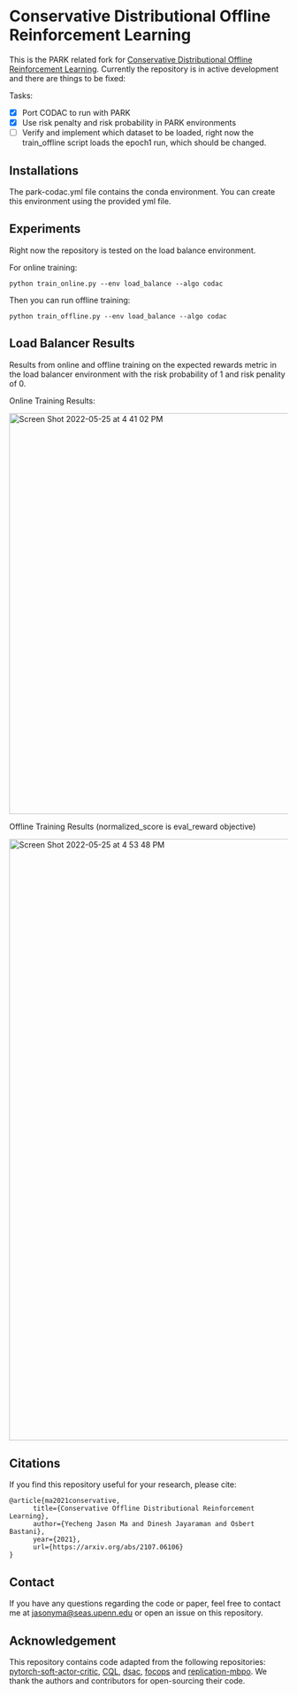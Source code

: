 # Conservative Distributional Offline Reinforcement Learning

This is the PARK related fork for [Conservative Distributional Offline Reinforcement Learning](https://arxiv.org/abs/2107.06106).
Currently the repository is in active development and there are things to be fixed: 

Tasks: 

- [x] Port CODAC to run with PARK
- [x] Use risk penalty and risk probability in PARK environments 
- [ ] Verify and implement which dataset to be loaded, right now the train_offline script loads the epoch1 run, which should be changed. 

## Installations

The park-codac.yml file contains the conda environment. You can create this environment using the provided yml file. 

## Experiments

Right now the repository is tested on the load balance environment. 

For online training: 

```python train_online.py --env load_balance --algo codac```

Then you can run offline training: 

```python train_offline.py --env load_balance --algo codac```

## Load Balancer Results

Results from online and offline training on the expected rewards metric in the load balancer environment with the risk probability of 1 and risk penality of 0. 

Online Training Results:

<img width="725" alt="Screen Shot 2022-05-25 at 4 41 02 PM" src="https://user-images.githubusercontent.com/42305684/170363220-3c26b4cb-1028-4785-b774-556a4fed52d7.png">

Offline Training Results (normalized_score is eval_reward objective)

<img width="1088" alt="Screen Shot 2022-05-25 at 4 53 48 PM" src="https://user-images.githubusercontent.com/42305684/170365499-832097a4-812e-4b20-a4c2-c901458e0b9c.png">

## Citations
If you find this repository useful for your research, please cite:
```
@article{ma2021conservative,
      title={Conservative Offline Distributional Reinforcement Learning}, 
      author={Yecheng Jason Ma and Dinesh Jayaraman and Osbert Bastani},
      year={2021},
      url={https://arxiv.org/abs/2107.06106}
}
```

## Contact
If you have any questions regarding the code or paper, feel free to contact me at jasonyma@seas.upenn.edu or open an issue on this repository.
## Acknowledgement
This repository contains code adapted from the 
following repositories: [pytorch-soft-actor-critic](https://github.com/pranz24/pytorch-soft-actor-critic),
 [CQL](https://github.com/aviralkumar2907/CQL), [dsac](https://github.com/xtma/dsac), [focops](https://github.com/ymzhang01/mujoco-circle) and [replication-mbpo](https://github.com/jxu43/replication-mbpo). We thank the
 authors and contributors for open-sourcing their code.  
